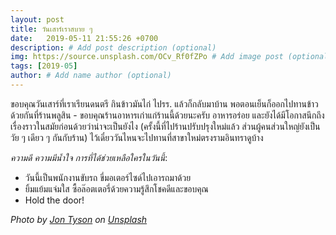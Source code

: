 ```yaml
---
layout: post
title: วันเสาร์เราสบาย ๆ
date:   2019-05-11 21:55:26 +0700
description: # Add post description (optional)
img: https://source.unsplash.com/OCv_Rf0fZPo # Add image post (optional)
tags: [2019-05]
author: # Add name author (optional)
---
```

ขอบคุณวันเสาร์ที่เราเรียนดนตรี กินข้าวมันไก่ ไปรร. แล้วก็กลับมาบ้าน พอตอนเย็นก็ออกไปทานข้าวด้วยกันที่ร้านพลูสิน - ขอบคุณร้านอาหารเก่าแก่ร้านนี้ด้วยนะครับ อาหารอร่อย และยังได้มีโอกาสนึกถึงเรื่องราวในสมัยก่อนด้วยว่าน่าจะเป็นยังไง (ครั้งนี้ที่ไปร้านปรับปรุงใหม่แล้ว ส่วนผู้คนส่วนใหญ่ยังเป็นวัย ๆ เดียว ๆ กันกับร้าน) ไว้เดี๋ยววันไหนจะไปทานที่สาขาใหม่ตรงรามอินทราดูบ้าง <i class="fa fa-child" style="color:plum"></i>

*ความดี ความมีน้ำใจ การที่ได้ช่วยเหลือใครในวันนี้*:
- วันนี้เป็นพนักงานขับรถ ขี่มอเตอร์ไซด์ไปเอารถมาด้วย
- ยิ้มแย้มแจ่มใส ซื้อล๊อตเตอรี่ด้วยความรู้สึกโชคดีและขอบคุณ
- Hold the door!

*Photo by [Jon Tyson](https://unsplash.com/@jontyson) on [Unsplash](https://unsplash.com)*
